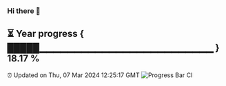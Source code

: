 ### Hi there 👋
⏳ Year progress { █████▁▁▁▁▁▁▁▁▁▁▁▁▁▁▁▁▁▁▁▁▁▁▁▁▁ } 18.17 %
---
⏰ Updated on Thu, 07 Mar 2024 12:25:17 GMT
![Progress Bar CI](https://github.com/liununu/liununu/workflows/Progress%20Bar%20CI/badge.svg)
